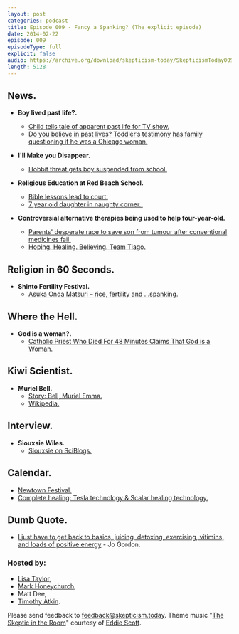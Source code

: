 ```yaml
---
layout: post
categories: podcast
title: Episode 009 - Fancy a Spanking? (The explicit episode)
date: 2014-02-22
episode: 009
episodeType: full
explicit: false
audio: https://archive.org/download/skepticism-today/SkepticismToday009.mp3
length: 5128
---
```


## News.

- **Boy lived past life?.**
  - [Child tells tale of apparent past life for TV show.](http://doubtfulnews.com/2015/02/child-tells-tale-of-apparent-past-life-for-tv-show/ )
  - [Do you believe in past lives? Toddler’s testimony has family questioning if he was a Chicago woman.](http://fox2now.com/2015/02/16/do-you-believe-in-past-lives-toddlers-testimony-has-family-questioning-if-he-was-a-chicago-woman/)

- **I'll Make you Disappear.**
  - [Hobbit threat gets boy suspended from school.](http://www.stuff.co.nz/oddstuff/65762669/hobbit-threat-gets-boy-suspended-from-school)

- **Religious Education at Red Beach School.**
  - [Bible lessons lead to court.](http://www.stuff.co.nz/national/education/66496504/Bible-lessons-lead-to-court)
  - [7 year old daughter in naughty corner..](http://www.nzherald.co.nz/nz/news/article.cfm?c_id=1&objectid=10851775)

- **Controversial alternative therapies being used to help four-year-old.**
  - [Parents' desperate race to save son from tumour after conventional medicines fail.](http://www.nzherald.co.nz/nz/news/article.cfm?c_id=1&objectid=11404546)
  - [Hoping. Healing. Believing. Team Tiago.](http://givealittle.co.nz/cause/teamtiago)

## Religion in 60 Seconds.

- **Shinto Fertility Festival.**
  - [Asuka Onda Matsuri – rice, fertility and …spanking.](http://www.matsuritimes.com/asuka-onda-matsuri/)

## Where the Hell.

- **God is a woman?.**
  - [Catholic Priest Who Died For 48 Minutes Claims That God is a Woman.](http://worldnewsdailyreport.com/catholic-priest-who-died-for-48-minutes-claims-that-god-is-a-woman/)

## Kiwi Scientist.

- **Muriel Bell.**
  - [Story: Bell, Muriel Emma.](http://www.teara.govt.nz/en/biographies/4b21/bell-muriel-emma)
  - [Wikipedia.](http://en.wikipedia.org/wiki/Muriel_Emma_Bell)

## Interview.

- **Siouxsie Wiles.**
  - [Siouxsie on SciBlogs.](http://sciblogs.co.nz/infectious-thoughts/)

## Calendar.

- [Newtown Festival.](http://www.newtownfestival.org.nz/)
- [Complete healing: Tesla technology & Scalar healing technology.](http://www.eventbrite.com/e/complete-healing-tesla-technology-that-brings-a-quantum-leap-to-healing-tickets-15548375610)

## Dumb Quote.

- [I just have to get back to basics, juicing, detoxing, exercising, vitimins, and loads of positive energy](http://givealittle.co.nz/cause/teamtiago) - Jo Gordon.

### Hosted by:

- [Lisa Taylor](mailto:lisa@skepticism.today),
- [Mark Honeychurch](mailto:mark@skepticism.today),
- Matt Dee,
- [Timothy Atkin](mailto:tim@skepticism.today).

Please send feedback to [feedback@skepticism.today](mailto:feedback@skepticism.today). Theme music "[The Skeptic in the Room](https://www.youtube.com/watch?v=OPs_j1EEplI)" courtesy of [Eddie Scott](http://theskepticintheroom.com/).
